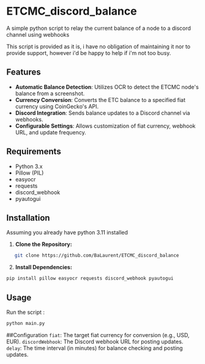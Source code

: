 # ETCMC_discord_balance
A simple python script to relay the current balance of a node to a discord channel using webhooks

This script is provided as it is, i have no obligation of maintaining it nor to provide support, however i'd be happy to help if i'm not too busy.

## Features

- **Automatic Balance Detection**: Utilizes OCR to detect the ETCMC node's balance from a screenshot.
- **Currency Conversion**: Converts the ETC balance to a specified fiat currency using CoinGecko's API.
- **Discord Integration**: Sends balance updates to a Discord channel via webhooks.
- **Configurable Settings**: Allows customization of fiat currency, webhook URL, and update frequency.

## Requirements

- Python 3.x
- Pillow (PIL)
- easyocr
- requests
- discord_webhook
- pyautogui

## Installation
Assuming you already have python 3.11 installed

1. **Clone the Repository:**
```bash
   git clone https://github.com/BaLaurent/ETCMC_discord_balance
```
2. **Install Dependencies:**
```bash
pip install pillow easyocr requests discord_webhook pyautogui
```

## Usage
Run the script :
```bash
python main.py
```

##Configuration
`fiat`: The target fiat currency for conversion (e.g., USD, EUR).
`discordWebhook`: The Discord webhook URL for posting updates.
`delay`: The time interval (in minutes) for balance checking and posting updates.

